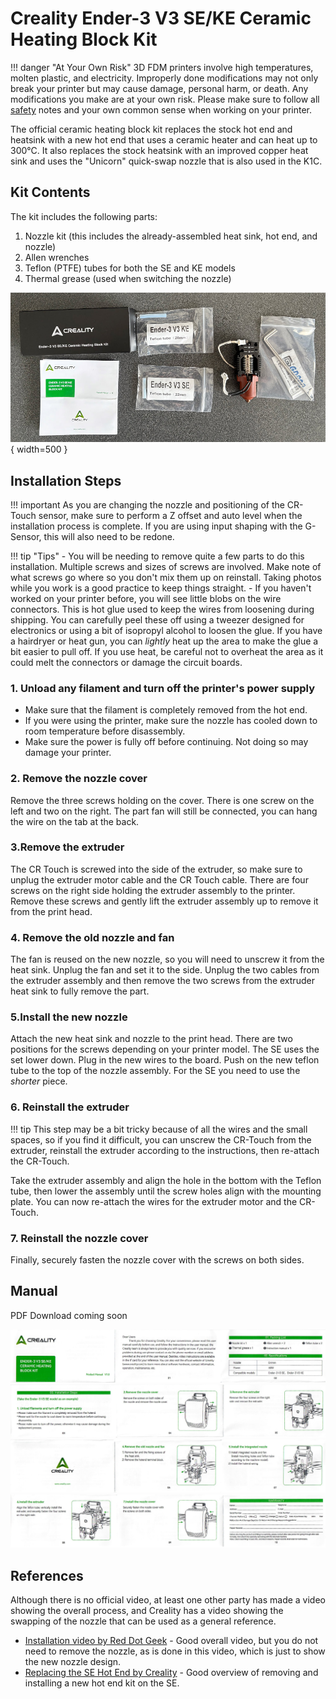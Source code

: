 # Creality Ender-3 V3 SE/KE Ceramic Heating Block Kit

!!! danger "At Your Own Risk"
    3D FDM printers involve high temperatures, molten plastic, and electricity. Improperly done modifications may not only break your printer but may cause damage, personal harm, or death. Any modifications you make are at your own risk. Please make sure to follow all [safety](../safety.md) notes and your own common sense when working on your printer.

The official ceramic heating block kit replaces the stock hot end and heatsink with a new hot end that uses a ceramic heater and can heat up to 300°C. It also replaces the stock heatsink with an improved copper heat sink and uses the "Unicorn" quick-swap nozzle that is also used in the K1C.

## Kit Contents
The kit includes the following parts:

1. Nozzle kit (this includes the already-assembled heat sink, hot end, and nozzle)
2. Allen wrenches
3. Teflon (PTFE) tubes for both the SE and KE models
4. Thermal grease (used when switching the nozzle)

![Linear Rail Kit Contents](images/hot-end-kit-contents.jpg){ width=500 }

## Installation Steps

!!! important
    As you are changing the nozzle and positioning of the CR-Touch sensor, make sure to perform a Z offset and auto level when the installation process is complete. If you are using input shaping with the G-Sensor, this will also need to be redone. 

!!! tip "Tips"
    - You will be needing to remove quite a few parts to do this installation. Multiple screws and sizes of screws are involved. Make note of what screws go where so you don't mix them up on reinstall. Taking photos while you work is a good practice to keep things straight.
    - If you haven't worked on your printer before, you will see little blobs on the wire connectors. This is hot glue used to keep the wires from loosening during shipping. You can carefully peel these off using a tweezer designed for electronics or using a bit of isopropyl alcohol to loosen the glue. If you have a hairdryer or heat gun, you can _lightly_ heat up the area to make the glue a bit easier to pull off. If you use heat, be careful not to overheat the area as it could melt the connectors or damage the circuit boards.

### 1. Unload any filament and turn off the printer's power supply
- Make sure that the filament is completely removed from the hot end.
- If you were using the printer, make sure the nozzle has cooled down to room temperature before disassembly.
- Make sure the power is fully off before continuing. Not doing so may damage your printer.

### 2. Remove the nozzle cover
Remove the three screws holding on the cover. There is one screw on the left and two on the right. The part fan will still be connected, you can hang the wire on the tab at the back. 

### 3.Remove the extruder
The CR Touch is screwed into the side of the extruder, so make sure to unplug the extruder motor cable and the CR Touch cable. There are four screws on the right side holding the extruder assembly to the printer. Remove these screws and gently lift the extruder assembly up to remove it from the print head.

### 4. Remove the old nozzle and fan
The fan is reused on the new nozzle, so you will need to unscrew it from the heat sink. Unplug the fan and set it to the side. Unplug the two cables from the extruder assembly and then remove the two screws from the extruder heat sink to fully remove the part.

### 5.Install the new nozzle
Attach the new heat sink and nozzle to the print head. There are two positions for the screws depending on your printer model. The SE uses the set lower down. Plug in the new wires to the board. Push on the new teflon tube to the top of the nozzle assembly. For the SE you need to use the _shorter_ piece.

### 6. Reinstall the extruder
!!! tip
    This step may be a bit tricky because of all the wires and the small spaces, so if you find it difficult, you can unscrew the CR-Touch from the extruder, reinstall the extruder according to the instructions, then re-attach the CR-Touch.

Take the extruder assembly and align the hole in the bottom with the Teflon tube, then lower the assembly until the screw holes align with the mounting plate. You can now re-attach the wires for the extruder motor and the CR-Touch.

### 7. Reinstall the nozzle cover
Finally, securely fasten the nozzle cover with the screws on both sides.

## Manual
PDF Download coming soon

![Install Manual V1.0 - Part 1](images/hot-end-kit-manual-part1.jpg)
![Install Manual V1.0 - Part 2](images/hot-end-kit-manual-part2.jpg)
![Install Manual V1.0 - Part 3](images/hot-end-kit-manual-part3.jpg)
![Install Manual V1.0 - Part 4](images/hot-end-kit-manual-part4.jpg)

## References

Although there is no official video, at least one other party has made a video showing the overall process, and Creality has a video showing the swapping of the nozzle that can be used as a general reference.

- [Installation video by Red Dot Geek](https://www.youtube.com/watch?v=VWSeWucyS8A) - Good overall video, but you do not need to remove the nozzle, as is done in this video, which is just to show the new nozzle design.
- [Replacing the SE Hot End by Creality](https://www.youtube.com/watch?v=A-HNS4-mfLg) - Good overview of removing and installing a new hot end kit on the SE.
